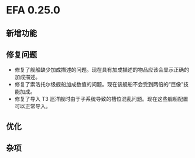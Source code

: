 # EFA 0.25.0

## 新增功能

## 修复问题

- 修复了舰船缺少加成描述的问题。现在具有加成描述的物品应该会显示正确的加成描述。
- 修复了索洛托尔级舰船加成数值的问题。现在该舰船不会受到两倍的“巨像”技能加成。
- 修复了导入 T3 巡洋舰时由于子系统导致的槽位混乱问题。现在这些舰船配置可以正常导入。

## 优化

## 杂项
